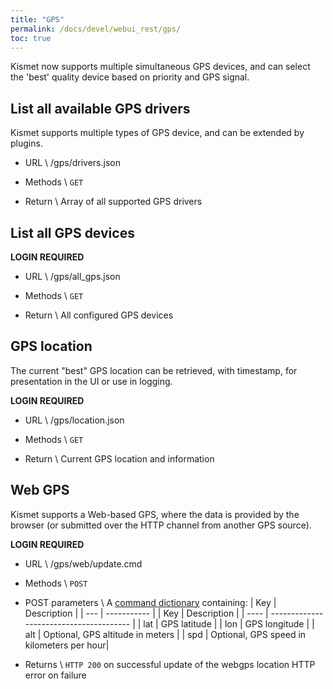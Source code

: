 ```yaml
---
title: "GPS"
permalink: /docs/devel/webui_rest/gps/
toc: true
---
```

Kismet now supports multiple simultaneous GPS devices, and can select the 'best' quality device based on priority and GPS signal.

## List all available GPS drivers
Kismet supports multiple types of GPS device, and can be extended by plugins. 

* URL \\
        /gps/drivers.json

* Methods \\
        `GET`

* Return \\
        Array of all supported GPS drivers

## List all GPS devices

__LOGIN REQUIRED__

* URL \\
        /gps/all_gps.json

* Methods \\
        `GET`

* Return \\
        All configured GPS devices

## GPS location
The current "best" GPS location can be retrieved, with timestamp, for presentation in the UI or use in logging.

__LOGIN REQUIRED__

* URL \\
        /gps/location.json

* Methods \\
        `GET`

* Return \\
        Current GPS location and information

## Web GPS
Kismet supports a Web-based GPS, where the data is provided by the browser (or submitted over the HTTP channel from another GPS source).

__LOGIN REQUIRED__

* URL \\
        /gps/web/update.cmd

* Methods \\
        `POST`

* POST parameters \\
A [command dictionary](/docs/devel/webui_rest/commands/) containing:
| Key | Description |
| --- | ----------- |
| Key  | Description                             |
| ---- | --------------------------------------- |
| lat  | GPS latitude                            |
| lon  | GPS longitude                           |
| alt  | Optional, GPS altitude in meters       |
| spd  | Optional, GPS speed in kilometers per hour|

* Returns \\
        `HTTP 200` on successful update of the webgps location
        HTTP error on failure

